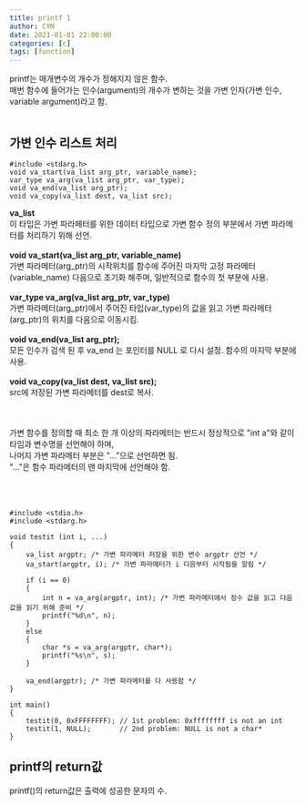 ```yaml
---
title: printf 1
author: CYM
date: 2021-01-01 22:00:00
categories: [c]
tags: [function]
---
```


printf는 매개변수의 개수가 정해지지 않은 함수.<br>
매번 함수에 들어가는 인수(argument)의 개수가 변하는 것을 가변 인자(가변 인수, variable argument)라고 함.<br>
<br>

## 가변 인수 리스트 처리

```
#include <stdarg.h>
void va_start(va_list arg_ptr, variable_name);
var_type va_arg(va_list arg_ptr, var_type);
void va_end(va_list arg_ptr);
void va_copy(va_list dest, va_list src);
```

**va_list**<br>
이 타입은 가변 파라페터를 위한 데이터 타입으로 가변 함수 정의 부분에서 가변 파라메터를 처리하기 위해 선언.<br>
<br>
**void va_start(va_list arg_ptr, variable_name)**<br>
가변 파라메터(arg_ptr)의 시작위치를 함수에 주어진 마지막 고정 파라메터(variable_name) 다음으로 초기화 해주며, 일반적으로 함수의 첫 부분에 사용.<br>
<br>
**var_type va_arg(va_list arg_ptr, var_type)**<br>
가변 파라메터(arg_ptr)에서 주어진 타입(var_type)의 값을 읽고 가변 파라메터(arg_ptr)의 위치를 다음으로 이동시킴.<br>
<br>
**void va_end(va_list arg_ptr);**<br>
모든 인수가 검색 된 후 va_end 는 포인터를 NULL 로 다시 설정. 함수의 마지막 부분에 사용.<br>
<br>
**void va_copy(va_list dest, va_list src);**<br>
src에 저장된 가변 파라메터를 dest로 복사.<br>
<br>
<br>
<br>
가변 함수를 정의할 때 최소 한 개 이상의 파라메터는 반드시 정상적으로 "int a"와 같이 타임과 변수명을 선언해야 하며, <br>
나머지 가변 파라메터 부분은 "..."으로 선언하면 됨.<br>
"..."은 함수 파라메터의 맨 마지막에 선언해야 함. <br>
<br>
<br>
<br>

```
#include <stdio.h>
#include <stdarg.h>

void testit (int i, ...)
{
    va_list argptr; /* 가변 파라메터 저장을 위한 변수 argptr 선언 */
    va_start(argptr, i); /* 가변 파라메터가 i 다음부터 시작됨을 알림 */

    if (i == 0)
    {
        int n = va_arg(argptr, int); /* 가변 파라메터에서 정수 값을 읽고 다음 값을 읽기 위해 준비 */
        printf("%d\n", n);
    }
    else
    {
        char *s = va_arg(argptr, char*);
        printf("%s\n", s);
    }

    va_end(argptr); /* 가변 파라메터를 다 사용함 */
}

int main()
{
    testit(0, 0xFFFFFFFF); // 1st problem: 0xffffffff is not an int
    testit(1, NULL);       // 2nd problem: NULL is not a char*
}
```

## printf의 return값
printf()의 return값은 출력에 성공한 문자의 수.

